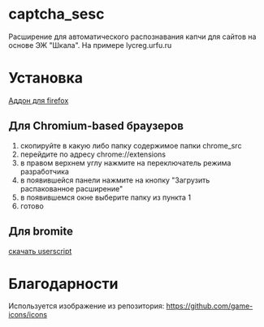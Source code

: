# captcha_sesc
Расширение для автоматического распознавания капчи для сайтов на основе ЭЖ "Шкала". На примере lycreg.urfu.ru

# Установка

[Аддон для firefox](https://addons.mozilla.org/ru/firefox/addon/captcha_sesc/)

## Для Chromium-based браузеров

1) скопируйте в какую либо папку содержимое папки chrome_src
2) перейдите по адресу chrome://extensions
3) в правом верхнем углу нажмите на переключатель режима разработчика
4) в появившейся панели нажмите на кнопку "Загрузить распакованное расширение"
5) в появившемся окне выберите папку из пункта 1
6) готово

## Для bromite

<a href="https://raw.githubusercontent.com/dburkov05/captcha_sesc/main/bromite_src/captcha_sesc.user.js" download>скачать userscript</a>

# Благодарности

Используется изображение из репозитория: https://github.com/game-icons/icons
